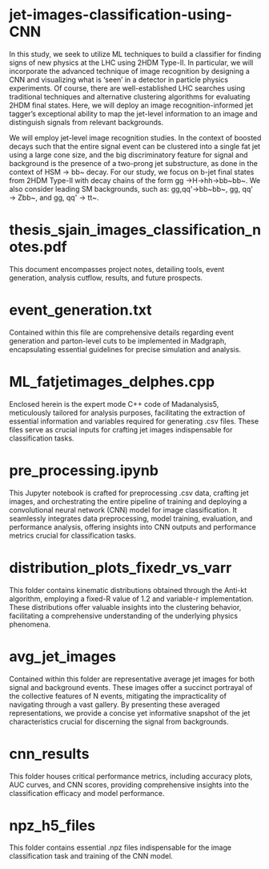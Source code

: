 # jet-images-classification-using-CNN

In this study, we seek to utilize ML techniques to build a classifier for finding signs of new physics at the LHC using 2HDM Type-II. In particular, we will incorporate the advanced technique of image recognition by designing a CNN and visualizing what is ‘seen’ in a detector in particle physics experiments. Of course, there are well-established LHC searches using traditional techniques and alternative clustering algorithms for evaluating 2HDM final states. Here, we will deploy an image recognition-informed jet tagger’s exceptional ability to map the jet-level information to an image and distinguish signals from relevant backgrounds.

We will employ jet-level image recognition studies. In the context of boosted decays such that the entire signal event can be clustered into a single fat jet using a large cone size, and the big discriminatory feature for signal and background is the presence of a two-prong jet substructure, as done in the context of HSM → bb~ decay. For our study, we focus on b-jet final states from 2HDM Type-II with decay chains of the form gg →H→hh→bb~bb~. We also consider leading SM backgrounds, such as: gg,qq'→bb~bb~, gg, qq' → Zbb~, and gg, qq' → tt~.

# thesis_sjain_images_classification_notes.pdf
This document encompasses project notes, detailing tools, event generation, analysis cutflow, results, and future prospects.

# event_generation.txt
Contained within this file are comprehensive details regarding event generation and parton-level cuts to be implemented in Madgraph, encapsulating essential guidelines for precise simulation and analysis.

# ML_fatjetimages_delphes.cpp
Enclosed herein is the expert mode C++ code of Madanalysis5, meticulously tailored for analysis purposes, facilitating the extraction of essential information and variables required for generating .csv files. These files serve as crucial inputs for crafting jet images indispensable for classification tasks.

# pre_processing.ipynb
This Jupyter notebook is crafted for preprocessing .csv data, crafting jet images, and orchestrating the entire pipeline of training and deploying a convolutional neural network (CNN) model for image classification. It seamlessly integrates data preprocessing, model training, evaluation, and performance analysis, offering insights into CNN outputs and performance metrics crucial for classification tasks.

# distribution_plots_fixedr_vs_varr
This folder contains kinematic distributions obtained through the Anti-kt algorithm, employing a fixed-R value of 1.2 and variable-r implementation. These distributions offer valuable insights into the clustering behavior, facilitating a comprehensive understanding of the underlying physics phenomena.

# avg_jet_images
Contained within this folder are representative average jet images for both signal and background events. These images offer a succinct portrayal of the collective features of N events, mitigating the impracticality of navigating through a vast gallery. By presenting these averaged representations, we provide a concise yet informative snapshot of the jet characteristics crucial for discerning the signal from backgrounds.

# cnn_results
This folder houses critical performance metrics, including accuracy plots, AUC curves, and CNN scores, providing comprehensive insights into the classification efficacy and model performance.

# npz_h5_files
This folder contains essential .npz files indispensable for the image classification task and training of the CNN model. 










